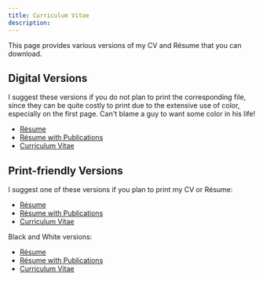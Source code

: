 ```yaml
---
title: Curriculum Vitae
description:
---
```


This page provides various versions of my CV and Résume that you can download.

## Digital Versions

I suggest these versions if you do not plan to print the corresponding file,
since they can be quite costly to print due to the extensive use of color,
especially on the first page. <span style="color: var(--md-accent-fg-color);">Can't blame a guy to want some color in his life!</span>

- <a href="/assets/documents/cv/gara-online-resume.pdf" download>Résume</a>
- <a href="/assets/documents/cv/gara-online-resume-pubs.pdf" download>Résume with Publications</a>
- <a href="/assets/documents/cv/gara-online-cv.pdf" download>Curriculum Vitae</a>

## Print-friendly Versions

I suggest one of these versions if you plan to print my CV or Résume:

- <a href="/assets/documents/cv/gara-online-color-resume.pdf" download>Résume</a>
- <a href="/assets/documents/cv/gara-online-color-resume-pubs.pdf" download>Résume with Publications</a>
- <a href="/assets/documents/cv/gara-online-color-cv.pdf" download>Curriculum Vitae</a>

Black and White versions:

- <a href="/assets/documents/cv/gara-online-bw-resume.pdf" download>Résume</a>
- <a href="/assets/documents/cv/gara-online-bw-resume-pubs.pdf" download>Résume with Publications</a>
- <a href="/assets/documents/cv/gara-online-bw-cv.pdf" download>Curriculum Vitae</a>
